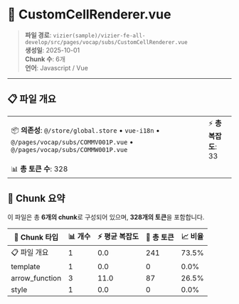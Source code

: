 # 📄 CustomCellRenderer.vue

> **파일 경로**: `vizier(sample)/vizier-fe-all-develop/src/pages/vocap/subs/CustomCellRenderer.vue`  
> **생성일**: 2025-10-01  
> **Chunk 수**: 6개  
> **언어**: Javascript / Vue
---





## 📋 파일 개요

| | |
|--|--|
| 📦 **의존성**: `@/store/global.store` • `vue-i18n` • `@/pages/vocap/subs/COMMV001P.vue` • `@/pages/vocap/subs/COMMW001P.vue` | ⚡ **총 복잡도**: 33 |
| 📊 **총 토큰 수**: 328 |  |






## 🧩 Chunk 요약

이 파일은 총 **6개의 chunk**로 구성되어 있으며, **328개의 토큰**을 포함합니다.

| 🧩 Chunk 타입 | 📊 개수 | ⚡ 평균 복잡도 | 📝 총 토큰 | 📈 비율 |
|---------------|--------|-------------|----------|--------|
| 📋 파일 개요 | 1 | 0.0 | 241 | 73.5% |
| template | 1 | 0.0 | 0 | 0.0% |
| arrow_function | 3 | 11.0 | 87 | 26.5% |
| style | 1 | 0.0 | 0 | 0.0% |


